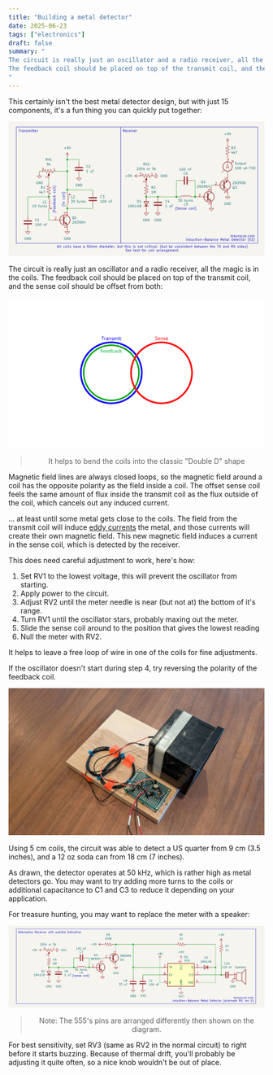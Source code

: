 ```yaml
---
title: "Building a metal detector"
date: 2025-06-23
tags: ["electronics"]
draft: false
summary: "
The circuit is really just an oscillator and a radio receiver, all the magic is in the coils. 
The feedback coil should be placed on top of the transmit coil, and the sense coil should be offset from both:
"
---
```


This certainly isn't the best metal detector design,
but with just 15 components, it's a fun thing you can quickly put together:

<!-- Schematic -->

![Schematic](sch.png)

<!-- Circuit -->

The circuit is really just an oscillator and a radio receiver, all the magic is in the coils. 
The feedback coil should be placed on top of the transmit coil, and the sense coil should be offset from both:

<!-- Coil layout -->

![Coil layout drawing](coils.png)
> <center>It helps to bend the coils into the classic "Double D" shape</center>

<!-- Coil construction -->

Magnetic field lines are always closed loops, so the magnetic field around a coil has the opposite polarity as the field inside a coil. 
The offset sense coil feels the same amount of flux inside the transmit coil as the flux outside of the coil, which cancels out any induced current. 

... at least until some metal gets close to the coils. 
The field from the transmit coil will induce [eddy currents](https://en.wikipedia.org/wiki/Eddy_current) the metal, and those currents will create their own magnetic field. 
This new magnetic field induces a current in the sense coil, which is detected by the receiver. 

This does need careful adjustment to work, here's how:

1. Set RV1 to the lowest voltage, this will prevent the oscillator from starting. 
2. Apply power to the circuit.
3. Adjust RV2 until the meter needle is near (but not at) the bottom of it's range.
4. Turn RV1 until the oscillator stars, probably maxing out the meter.
5. Slide the sense coil around to the position that gives the lowest reading
6. Null the meter with RV2.

It helps to leave a free loop of wire in one of the coils for fine adjustments. 

If the oscillator doesn't start during step 4, try reversing the polarity of the feedback coil.

<!-- Pictures -->
![Final result](device.jpg)

<!-- Results -->
Using 5 cm coils, the circuit was able to detect a US quarter from 9 cm (3.5 inches), and a 12 oz soda can from 18 cm (7 inches).

As drawn, the detector operates at 50 kHz, which is rather high as metal detectors go. 
You may want to try adding more turns to the coils or additional capacitance to C1 and C3 to reduce it depending on your application.

For treasure hunting, you may want to replace the meter with a speaker: 

![Schematic 2](sch2.png)
> <center>Note: The 555's pins are arranged differently then shown on the diagram.</center>

For best sensitivity, set RV3 (same as RV2 in the normal circuit) to right before it starts buzzing.
Because of thermal drift, you'll probably be adjusting it quite often, so a nice knob wouldn't be out of place.
